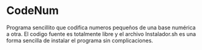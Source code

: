 # CodeNum
Programa sencillito que codifica numeros pequeños de una base numérica a otra. El codigo fuente es totalmente libre y el archivo Instalador.sh es una forma sencilla de instalar el programa sin complicaciones.
